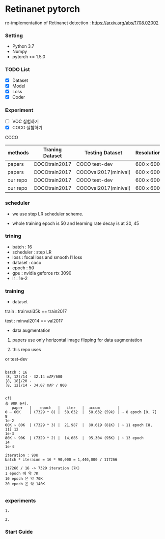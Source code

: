 # Retinanet pytorch

re-implementation of Retinanet detection : https://arxiv.org/abs/1708.02002

### Setting

- Python 3.7
- Numpy
- pytorch >= 1.5.0 

### TODO List

- [x] Dataset
- [x] Model
- [x] Loss
- [X] Coder

### Experiment
- [ ] VOC 실험하기
- [x] COCO 실험하기

COCO

|methods        | Traning Dataset        |    Testing Dataset     | Resolution | AP      |AP50   |AP75    | Time | Fps  |
|---------------|------------------------| ---------------------- | ---------- | ------- |-------|--------|:----:| ---- |
|papers         | COCOtrain2017          |  COCO test-dev         | 600 x 600  |  34.0   |52.5   |36.5    |98    |10.20 |
|papers         | COCOtrain2017          |  COCOval2017(minival)  | 600 x 600  |  34.3   |53.2   |36.9    |98    |10.20 |
|our repo       | COCOtrain2017          |  COCO test-dev         | 600 x 600  |-        |-      |-       |-     |-     |
|our repo       | COCOtrain2017          |  COCOval2017(minival)  | 600 x 600  |-        |-      |-       |-     |-     |


### scheduler

- we use step LR scheduler scheme.

- whole training epoch is 50 and learning rate decay is at 30, 45

### trining

- batch : 16
- scheduler : step LR
- loss : focal loss and smooth l1 loss
- dataset : coco
- epoch : 50
- gpu : nvidia geforce rtx 3090
- lr : 1e-2

### training

- dataset

train : trainval35k == train2017

test : minval2014 == val2017

- data augmentation

1. papers use only horizontal image flipping for data augmentation

2. this repo uses 

or
test-dev 

```

batch : 16 
[8, 12]/14 - 32.14 mAP/600
[8, 18]/20 - 
[8, 12]/14 - 34.07 mAP / 800


cf)
총 90K 돈다.
   paper   |    epoch   |   iter   |  accum        |
0 ~ 60K    | (7329 * 8) |  58,632  |  58,632 (59k) | ~ 8 epoch [0, 7]    8
1e-2
60K ~ 80K  | (7329 * 3) |  21,987  |  80,619 (81K) | ~ 11 epoch [8, 11] 12
1e-3
80K ~ 90K  | (7329 * 2) |  14,685  |  95,304 (95K) | ~ 13 epoch         14
1e-4

iteration : 90K
batch * iteraion = 16 * 90,000 = 1,440,000 / 117266

117266 / 16 -> 7329 iteration (7K)
1 epoch 에 약 7K
10 epoch 은 약 70K 
20 epoch 은 약 140K


```

### experiments

```
1. 
```
```
2. 
```
### Start Guide


